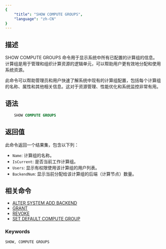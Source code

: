 ```yaml
---
{
    "title": "SHOW COMPUTE GROUPS",
    "language": "zh-CN"
}
---
```


<!--
Licensed to the Apache Software Foundation (ASF) under one
or more contributor license agreements.  See the NOTICE file
distributed with this work for additional information
regarding copyright ownership.  The ASF licenses this file
to you under the Apache License, Version 2.0 (the
"License"); you may not use this file except in compliance
with the License.  You may obtain a copy of the License at

  http://www.apache.org/licenses/LICENSE-2.0

Unless required by applicable law or agreed to in writing,
software distributed under the License is distributed on an
"AS IS" BASIS, WITHOUT WARRANTIES OR CONDITIONS OF ANY
KIND, either express or implied.  See the License for the
specific language governing permissions and limitations
under the License.
-->

## 描述

SHOW COMPUTE GROUPS 命令用于显示系统中所有已配置的计算组的信息。计算组是用于管理和组织计算资源的逻辑单元，可以帮助用户更有效地分配和使用系统资源。

此命令可以帮助管理员和用户快速了解系统中现有的计算组配置，包括每个计算组的名称、属性和其他相关信息。这对于资源管理、性能优化和系统监控非常有用。

## 语法

```sql
    SHOW COMPUTE GROUPS
```

## 返回值

此命令返回一个结果集，包含以下列：

- `Name`: 计算组的名称。
- `IsCurrent`: 是否当前工作计算组。
- `Users`: 显示有权限使用该计算组的用户列表。
- `BackendNum`: 显示当前分配给该计算组的后端（计算节点）数量。

## 相关命令

- [ALTER SYSTEM ADD BACKEND](../Administration-Statements/ALTER-SYSTEM-ADD-BACKEND.md)
- [GRANT](../Account-Management-Statements/GRANT.md)
- [REVOKE](../Account-Management-Statements/REVOKE.md)
- [SET DEFAULT COMPUTE GROUP](../Administration-Statements/SET-DEFAULT-COMPUTE-GROUP.md)

### Keywords

    SHOW, COMPUTE GROUPS
